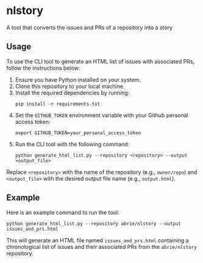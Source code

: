 # nlstory
A tool that converts the issues and PRs of a repository into a story

## Usage

To use the CLI tool to generate an HTML list of issues with associated PRs, follow the instructions below:

1. Ensure you have Python installed on your system.
2. Clone this repository to your local machine.
3. Install the required dependencies by running:
   ```
   pip install -r requirements.txt
   ```
4. Set the `GITHUB_TOKEN` environment variable with your Github personal access token:
   ```
   export GITHUB_TOKEN=your_personal_access_token
   ```
5. Run the CLI tool with the following command:
   ```
   python generate_html_list.py --repository <repository> --output <output_file>
   ```

Replace `<repository>` with the name of the repository (e.g., `owner/repo`) and `<output_file>` with the desired output file name (e.g., `output.html`).

## Example

Here is an example command to run the tool:
```
python generate_html_list.py --repository abrie/nlstory --output issues_and_prs.html
```

This will generate an HTML file named `issues_and_prs.html` containing a chronological list of issues and their associated PRs from the `abrie/nlstory` repository.
